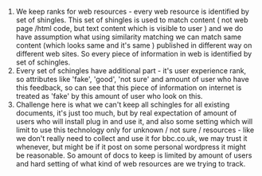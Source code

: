 
1) We keep ranks for web resources - every web resource is identified by set of shingles. 
This set of shingles is used to match content ( not web page /html code, but text content which is visible to user ) and 
we do have assumption what using similarity matching we can match same content (which looks same and it's same ) published in different
way on different web sites. So every piece of information in web is identified by set of schingles.
2) Every set of schingles have additional part - it's user experience rank, so attributes like 'fake', 'good', 'not sure' and 
amount of user who have this feedback, so can see that this piece of information on internet is treated as 'fake' by this amount
of user who look on this.
3) Challenge here is what we can't keep all schingles for all existing documents, it's just too much, but by real expectation of amount
of users who will install plug in and use it, and also some setting which will limit to use this technology only for unknown / not sure /
resources - like we don't really need to collect and use it for bbc.co.uk, we may trust it whenever, but might be if it post on 
some personal wordpress it might be reasonable. So amount of docs to keep is limited by amount of users and hard setting of what kind of 
web resources are we trying to track.
